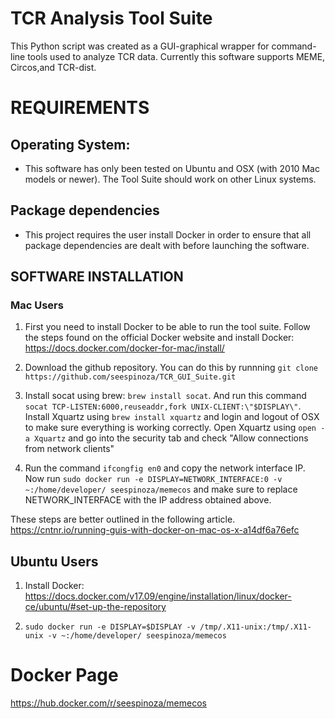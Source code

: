# TCR Analysis Tool Suite

This Python script was created as a GUI-graphical wrapper for command-line tools
used to analyze TCR data. Currently this software supports MEME, Circos,and 
TCR-dist.

# REQUIREMENTS

## Operating System:
 - This software has only been tested on Ubuntu and OSX (with 2010 Mac models or newer).
   The Tool Suite should work on other Linux systems.

## Package dependencies
 - This project requires the user install Docker in order to ensure that all package
   dependencies are dealt with before launching the software.

## SOFTWARE INSTALLATION

### Mac Users
1) First you need to install Docker to be able to run the tool suite. Follow
   the steps found on the official Docker website and install Docker: 
   https://docs.docker.com/docker-for-mac/install/

2) Download the github repository. You can do this by runnning `git clone https://github.com/seespinoza/TCR_GUI_Suite.git`

3) Install socat using brew: `brew install socat`. And run this command `socat TCP-LISTEN:6000,reuseaddr,fork UNIX-CLIENT:\"$DISPLAY\"`.
   Install Xquartz using `brew install xquartz` and login and logout of OSX to make sure everything is working correctly.
   Open Xquartz using `open -a Xquartz` and go into the security tab and check "Allow connections from network clients"
   
4) Run the command `ifcongfig en0` and copy the network interface IP. 
   Now run `sudo docker run -e DISPLAY=NETWORK_INTERFACE:0 -v ~:/home/developer/ seespinoza/memecos` and make sure to replace
   NETWORK_INTERFACE with the IP address obtained above.

These steps are better outlined in the following article.
https://cntnr.io/running-guis-with-docker-on-mac-os-x-a14df6a76efc
## Ubuntu Users
 1) Install Docker: https://docs.docker.com/v17.09/engine/installation/linux/docker-ce/ubuntu/#set-up-the-repository

 2) `sudo docker run -e DISPLAY=$DISPLAY -v /tmp/.X11-unix:/tmp/.X11-unix -v ~:/home/developer/ seespinoza/memecos`


# Docker Page
https://hub.docker.com/r/seespinoza/memecos
